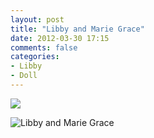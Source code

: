 ```yaml
---
layout: post
title: "Libby and Marie Grace"
date: 2012-03-30 17:15
comments: false
categories: 
- Libby
- Doll
---
```



![](http://media.eick.us/media/photographs/2012/2012-03-28/Random-iPhone-2.jpg)
  



![Libby and Marie Grace](http://media.eick.us/media/photographs/2012/2012-03-28/Random-iPhone-1.jpg)
   